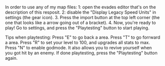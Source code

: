 In order to use any of my map files:
1: open the evades editor that's on the description of this resposit.
2: disable the "Display Legacy Speed Units" in settings (the gear icon).
3. Press the import button at the top left corner (the one that looks like a arrow going out of a bracket).
4. Now, you're ready to play! Go to settings, and press the "Playtesting" button to start playing.

Tips when playtesting:
Press "E" to go back a area.
Press "T" to go forrward a area.
Press "R" to set your level to 100, and upgrades all stats to max.
Press "N" to enable godmode. It also allows you to revive yourself when you got hit by an enemy.
If done playtesting, press the "Playtesting" button again.


